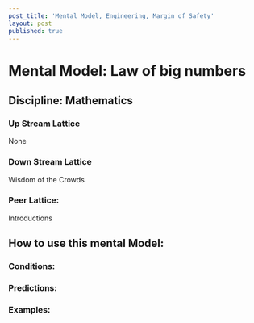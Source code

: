 ```yaml
---
post_title: 'Mental Model, Engineering, Margin of Safety'
layout: post
published: true
---
```


# Mental Model: Law of big numbers

## Discipline: Mathematics

### Up Stream Lattice
None

### Down Stream Lattice
Wisdom of the Crowds

### Peer Lattice:
Introductions

## How to use this mental Model:


### Conditions:

### Predictions:

###  Examples:
